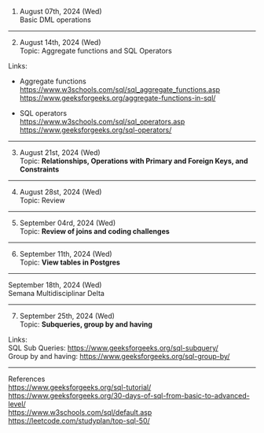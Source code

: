 1. August 07th, 2024 (Wed)  
Basic DML operations

---

2. August 14th, 2024 (Wed)  
Topic: Aggregate functions and SQL Operators

Links:
- Aggregate functions  
  https://www.w3schools.com/sql/sql_aggregate_functions.asp  
  https://www.geeksforgeeks.org/aggregate-functions-in-sql/
  

- SQL operators  
  https://www.w3schools.com/sql/sql_operators.asp  
  https://www.geeksforgeeks.org/sql-operators/

---

3. August 21st, 2024 (Wed)  
Topic: **Relationships, Operations with Primary and Foreign Keys, and Constraints**

---

4. August 28st, 2024 (Wed)  
Topic: Review

---

5. September 04rd, 2024 (Wed)  
Topic: **Review of joins and coding challenges**

---

6. September 11th, 2024 (Wed)  
Topic: **View tables in Postgres**

---


September 18th, 2024 (Wed)  
Semana Multidisciplinar Delta

---

7. September 25th, 2024 (Wed)  
Topic: **Subqueries, group by and having**

Links:  
SQL Sub Queries: https://www.geeksforgeeks.org/sql-subquery/  
Group by and having: https://www.geeksforgeeks.org/sql-group-by/  

---

References  
  https://www.geeksforgeeks.org/sql-tutorial/  
  https://www.geeksforgeeks.org/30-days-of-sql-from-basic-to-advanced-level/  
  https://www.w3schools.com/sql/default.asp  
  https://leetcode.com/studyplan/top-sql-50/
